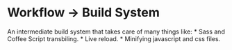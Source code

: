 # Workflow -> Build System

An intermediate build system that takes care of many things like: 
	* Sass and Coffee Script transbiling. 
	* Live reload.
	* Minifying javascript and css files. 
